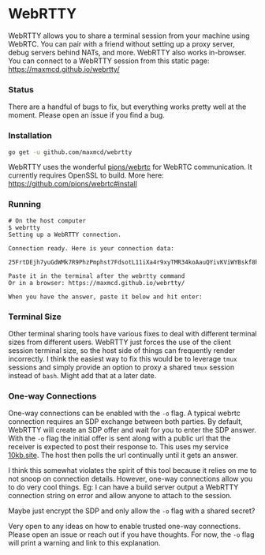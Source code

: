 # WebRTTY

WebRTTY allows you to share a terminal session from your machine using WebRTC. You can pair with a friend without setting up a proxy server, debug servers behind NATs, and more. WebRTTY also works in-browser. You can connect to a WebRTTY session from this static page:  https://maxmcd.github.io/webrtty/

### Status

There are a handful of bugs to fix, but everything works pretty well at the moment. Please open an issue if you find a bug. 

### Installation
```bash
go get -u github.com/maxmcd/webrtty
```
WebRTTY uses the wonderful [pions/webrtc](https://github.com/pions/webrtc) for WebRTC communication. It currently requires OpenSSL to build. More here: https://github.com/pions/webrtc#install

### Running

```
# On the host computer
$ webrtty
Setting up a WebRTTY connection.

Connection ready. Here is your connection data:

25FrtDEjh7yuGdWMk7R9PhzPmphst7FdsotL11iXa4r9xyTMR34koAauQYivKViWYBskf8habEc5vHf3DZge5VivuAT79uSCvzc6aLXb2M11kcUn9rzb4DX4KSaKB5PhszAiiCB2iHKugPUwhzCMd7JjYU2ZLWGHBnjCf1cujfMx4E1ZdZADDh1FaQ2njy6Chnmxhy68hKZh8HX3SqQKShEffyvptyun69c3cMBXBwq4eHZdrX86KMaQLFSCZaoPh8sLaRydPqiyHw9tYmAZ6GAFUQoju72SSPmT8sV3T4of4ZqCWm91EJfazmqVst8D9sxqj5HS9kYuBcn78Pa1gFY85hTehmHabQXh8XXouHyHp84yfWJqEQTAn7J8sGkH7SR4p8c24ohg2yfWbHSWzBD7Bv5Zz7MXmcDSzXMFpSzgqEtNKKokhqFmCHd6UXGEW4dCpAB37ANzBqsM4tn1YAfNny

Paste it in the terminal after the webrtty command
Or in a browser: https://maxmcd.github.io/webrtty/

When you have the answer, paste it below and hit enter:
```

### Terminal Size

Other terminal sharing tools have various fixes to deal with different terminal sizes from different users. WebRTTY just forces the use of the client session terminal size, so the host side of things can frequently render incorrectly. I think the easiest way to fix this would be to leverage `tmux` sessions and simply provide an option to proxy a shared `tmux` session instead of `bash`. Might add that at a later date. 

### One-way Connections

One-way connections can be enabled with the `-o` flag. A typical webrtc connection requires an SDP exchange between both parties. By default, WebRTTY will create an SDP offer and wait for you to enter the SDP answer. With the `-o` flag the initial offer is sent along with a public url that the receiver is expected to post their response to. This uses my service [10kb.site](https://www.10kb.site). The host then polls the url continually until it gets an answer.

I think this somewhat violates the spirit of this tool because it relies on me to not snoop on connection details. However, one-way connections allow you to do very cool things. Eg: I can have a build server output a WebRTTY connection string on error and allow anyone to attach to the session.

Maybe just encrypt the SDP and only allow the `-o` flag with a shared secret?

Very open to any ideas on how to enable trusted one-way connections. Please open an issue or reach out if you have thoughts. For now, the `-o` flag will print a warning and link to this explanation. 

